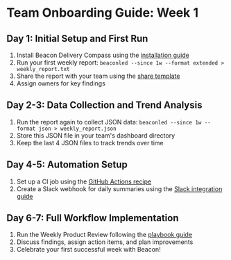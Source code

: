 # Team Onboarding Guide: Week 1

## Day 1: Initial Setup and First Run
1. Install Beacon Delivery Compass using the [installation guide](../installation.md)
2. Run your first weekly report:
   `beaconled --since 1w --format extended > weekly_report.txt`
3. Share the report with your team using the [share template](../weekly_playbook.md#share-template)
4. Assign owners for key findings

## Day 2-3: Data Collection and Trend Analysis
1. Run the report again to collect JSON data:
   `beaconled --since 1w --format json > weekly_report.json`
2. Store this JSON file in your team's dashboard directory
3. Keep the last 4 JSON files to track trends over time

## Day 4-5: Automation Setup
1. Set up a CI job using the [GitHub Actions recipe](../integrations.md#weekly-ci-job)
2. Create a Slack webhook for daily summaries using the [Slack integration guide](../integrations.md#slack-webhook)

## Day 6-7: Full Workflow Implementation
1. Run the Weekly Product Review following the [playbook guide](../weekly_playbook.md)
2. Discuss findings, assign action items, and plan improvements
3. Celebrate your first successful week with Beacon!
